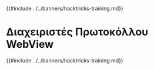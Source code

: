 {{#include ../../banners/hacktricks-training.md}}

# Διαχειριστές Πρωτοκόλλου WebView

{{#include ../../banners/hacktricks-training.md}}
